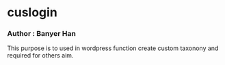 # cuslogin

### Author : Banyer Han

This purpose is to used in wordpress function create custom taxonony and required for others aim.

